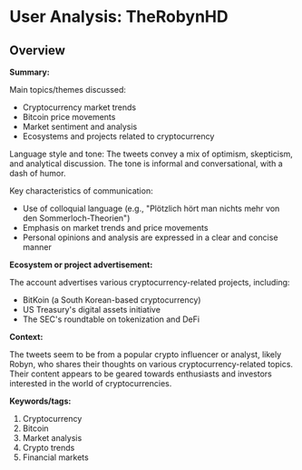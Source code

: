 # User Analysis: TheRobynHD

## Overview

**Summary:**

Main topics/themes discussed:

* Cryptocurrency market trends
* Bitcoin price movements
* Market sentiment and analysis
* Ecosystems and projects related to cryptocurrency

Language style and tone:
The tweets convey a mix of optimism, skepticism, and analytical discussion. The tone is informal and conversational, with a dash of humor.

Key characteristics of communication:

* Use of colloquial language (e.g., "Plötzlich hört man nichts mehr von den Sommerloch-Theorien")
* Emphasis on market trends and price movements
* Personal opinions and analysis are expressed in a clear and concise manner

**Ecosystem or project advertisement:**

The account advertises various cryptocurrency-related projects, including:

* BitKoin (a South Korean-based cryptocurrency)
* US Treasury's digital assets initiative
* The SEC's roundtable on tokenization and DeFi

**Context:**

The tweets seem to be from a popular crypto influencer or analyst, likely Robyn, who shares their thoughts on various cryptocurrency-related topics. Their content appears to be geared towards enthusiasts and investors interested in the world of cryptocurrencies.

**Keywords/tags:**

1. Cryptocurrency
2. Bitcoin
3. Market analysis
4. Crypto trends
5. Financial markets